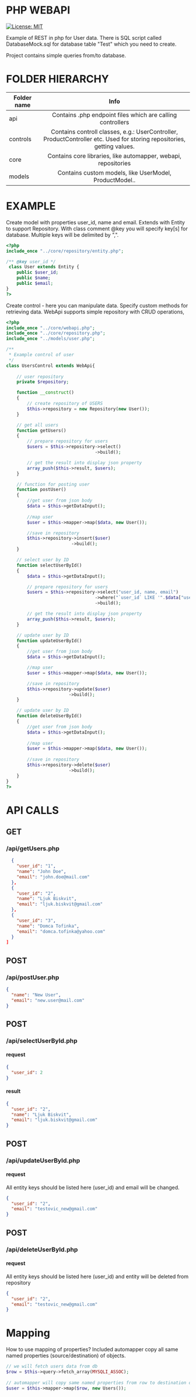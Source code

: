 # PHP WEBAPI
[![License: MIT](https://img.shields.io/badge/License-MIT-yellow.svg)](https://opensource.org/licenses/MIT)

Example of REST in php for User data.
There is SQL script called DatabaseMock.sql for database table "Test" which you need to create.

Project contains simple queries from/to database.

# FOLDER HIERARCHY

| Folder name   |      Info      |
|----------|:-------------:
| api | Contains .php endpoint files which are calling controllers |
| controls | Contains controll classes, e.g.: UserController, ProductController etc. Used for storing repositories, getting values. |
| core | Contains core libraries, like automapper, webapi, repositories |
| models | Contains custom models, like UserModel, ProductModel.. |


# EXAMPLE
Create model with properties user_id, name and email. Extends with Entity to support Repository. With class comment @key you will specify key[s] for database. Multiple keys will be delimited by ",".

```php
<?php 
include_once "../core/repository/entity.php";

/** @key user_id */
 class User extends Entity {
    public $user_id;
    public $name;
    public $email;
}
?>
```

Create control - here you can manipulate data. Specify custom methods for retrieving data. WebApi supports simple repository with CRUD operations, 

```php
<?php
include_once "../core/webapi.php";
include_once "../core/repository.php";
include_once "../models/user.php";

/**
 * Example control of user
 */
class UsersControl extends WebApi{
    
    // user repository
    private $repository;

    function __construct()
    {
        // create repository of USERS
        $this->repository = new Repository(new User());
    }

    // get all users
    function getUsers()
    {
        // prepare repository for users
        $users = $this->repository->select()
                                  ->build();

        // get the result into display json property
        array_push($this->result, $users);
    }

    // function for posting user
    function postUser()
    {
        //get user from json body
        $data = $this->getDataInput();
        
        //map user
        $user = $this->mapper->map($data, new User());

        //save in repository
        $this->repository->insert($user)
                         ->build();
    }

    // select user by ID
    function selectUserById()
    {
        $data = $this->getDataInput();

        // prepare repository for users
        $users = $this->repository->select("user_id, name, email")
                                  ->where("`user_id` LIKE '".$data["user_id"]."'")
                                  ->build();

        // get the result into display json property
        array_push($this->result, $users);
    }

    // update user by ID
    function updateUserById()
    {
        //get user from json body
        $data = $this->getDataInput();

        //map user
        $user = $this->mapper->map($data, new User());

        //save in repository
        $this->repository->update($user)
                        ->build();
    }

    // update user by ID
    function deleteUserById()
    {
        //get user from json body
        $data = $this->getDataInput();
    
        //map user
        $user = $this->mapper->map($data, new User());
    
        //save in repository
        $this->repository->delete($user)
                        ->build();
    }
}
?>
```

# API CALLS
## GET

### /api/getUsers.php
```json
  {
    "user_id": "1",
    "name": "John Doe",
    "email": "john.doe@mail.com"
  },
  {
    "user_id": "2",
    "name": "Ljuk Biskvit",
    "email": "ljuk.biskvit@gmail.com"
  },
  {
    "user_id": "3",
    "name": "Domca Tofinka",
    "email": "domca.tofinka@yahoo.com"
  }
]
```

## POST

### /api/postUser.php

```json
{
  "name": "New User",
  "email": "new.user@mail.com"
}
```

## POST
### /api/selectUserById.php

#### request
```json
{
  "user_id": 2
}
```

#### result
```json
{
  "user_id": "2",
  "name": "Ljuk Biskvit",
  "email": "ljuk.biskvit@gmail.com"
}
```

## POST
### /api/updateUserById.php
#### request
All entity keys should be listed here (user_id) and email will be changed.
```json
{
  "user_id": "2",
  "email": "testovic_new@gmail.com"
}
```

## POST
### /api/deleteUserById.php
#### request
All entity keys should be listed here (user_id) and entity will be deleted from repository

```json
{
  "user_id": "2",
  "email": "testovic_new@gmail.com"
}
```


# Mapping
How to use mapping of properties? Included automapper copy all same named properties (source/destination) of objects.

```php
// we will fetch users data from db
$row = $this->query->fetch_array(MYSQLI_ASSOC);
 
// automapper will copy same named properties from row to destination object - Users()
$user = $this->mapper->map($row, new Users());
```

